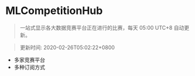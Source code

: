 # MLCompetitionHub

> 一站式显示各大数据竞赛平台正在进行的比赛，每天 05:00 UTC+8 自动更新。
  
> 更新时间: 2020-02-26T05:02:22+0800 

* 多家竞赛平台
* 多种订阅方式
